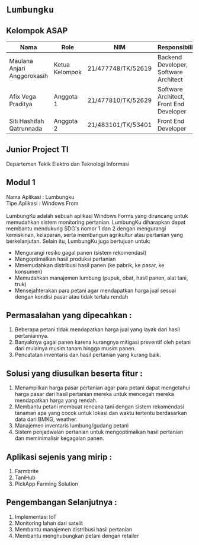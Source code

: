 # `Lumbungku`

## Kelompok ASAP
Nama | Role | NIM | Responsibility
---|---|---|---
Maulana Anjari Anggorokasih | Ketua Kelompok | 21/477748/TK/52619 | Backend Developer, Software Architect
Afix Vega Praditya | Anggota 1 | 21/477810/TK/52629 | Software Architect, Front End Developer
Siti Hashifah Qatrunnada | Anggota 2 | 21/483101/TK/53401 | Front End Developer

## Junior Project TI
Departemen Tekik Elektro dan Teknologi Informasi

## Modul 1
Nama Aplikasi : Lumbungku <br>
Tipe Aplikasi : Windows From <br><br>
LumbungKu adalah sebuah aplikasi Windows Forms yang dirancang untuk memudahkan sistem monitoring pertanian. LumbungKu diharapkan dapat membantu mendukung SDG's nomor 1 dan 2 dengan mengurangi kemiskinan, kelaparan, serta membangun agrikultur atau pertanian yang berkelanjutan.
Selain itu, LumbungKu juga bertujuan untuk:
- Mengurangi resiko gagal panen (sistem rekomendasi)
- Mengoptimalkan hasil produksi pertanian
- Mmemudahkan distribusi hasil panen (ke pabrik, ke pasar, ke konsumen)
- Memudahkan manajemen lumbung (pupuk, obat, hasil panen, alat tani, truk)
- Mensejahterakan para petani agar mendapatkan harga jual sesuai dengan kondisi pasar atau tidak terlalu rendah

## Permasalahan yang dipecahkan :
1. Beberapa petani tidak mendapatkan harga jual yang layak dari hasil pertaniannya.
2. Banyaknya gagal panen karena kurangnya mitigasi preventif oleh petani dari mulainya musim tanam hingga musim panen.
3. Pencatatan inventaris dan hasil pertanian yang kurang baik.

## Solusi yang diusulkan beserta fitur :
1. Menampilkan harga pasar pertanian agar para petani dapat mengetahui harga  pasar dari hasil pertanian mereka untuk mencegah mereka mendapatkan harga yang rendah.
2. Membantu petani membuat rencana tani dengan sistem rekomendasi tanaman apa yang cocok untuk lokasi dan waktu tertentu berdasarkan data dari BMKG, weather.
3. Manajemen inventaris lumbung/gudang petani
4. Sistem penjadwalan pertanian untuk mengoptimalkan hasil pertanian dan meminimalisir kegagalan panen.

## Aplikasi sejenis yang mirip :
1. Farmbrite
2. TaniHub
3. PickApp Farming Solution

## Pengembangan Selanjutnya :
1. Implementasi IoT
2. Monitoring lahan dari satelit
3. Membantu manajemen distribusi hasil pertanian
4. Membantu menghubungkan petani dengan retailer
